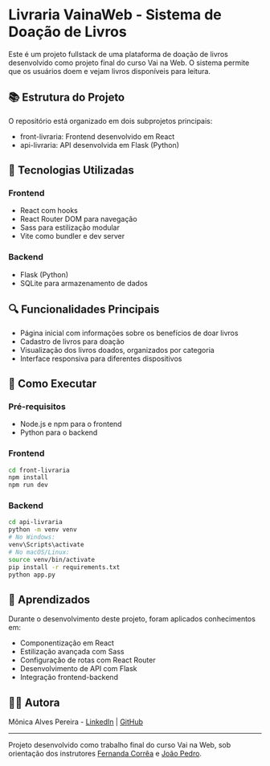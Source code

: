 # Livraria VainaWeb - Sistema de Doação de Livros

Este é um projeto fullstack de uma plataforma de doação de livros desenvolvido como projeto final do curso Vai na Web. O sistema permite que os usuários doem e vejam livros disponíveis para leitura.

## 📚 Estrutura do Projeto

O repositório está organizado em dois subprojetos principais:

- front-livraria: Frontend desenvolvido em React
- api-livraria: API desenvolvida em Flask (Python)

## 🚀 Tecnologias Utilizadas

### Frontend

- React com hooks
- React Router DOM para navegação
- Sass para estilização modular
- Vite como bundler e dev server

### Backend

- Flask (Python)
- SQLite para armazenamento de dados

## 🔍 Funcionalidades Principais

- Página inicial com informações sobre os benefícios de doar livros
- Cadastro de livros para doação
- Visualização dos livros doados, organizados por categoria
- Interface responsiva para diferentes dispositivos

## 🏁 Como Executar

### Pré-requisitos

- Node.js e npm para o frontend
- Python para o backend

### Frontend

```bash
cd front-livraria
npm install
npm run dev
```

### Backend

```bash
cd api-livraria
python -m venv venv
# No Windows:
venv\Scripts\activate
# No macOS/Linux:
source venv/bin/activate
pip install -r requirements.txt
python app.py
```

## 📝 Aprendizados

Durante o desenvolvimento deste projeto, foram aplicados conhecimentos em:

- Componentização em React
- Estilização avançada com Sass
- Configuração de rotas com React Router
- Desenvolvimento de API com Flask
- Integração frontend-backend

## 👩‍💻 Autora

Mônica Alves Pereira - [LinkedIn](https://www.linkedin.com/in/dev-alves/) | [GitHub](https://github.com/MonicaAlvesP)

---

Projeto desenvolvido como trabalho final do curso Vai na Web, sob orientação dos instrutores [Fernanda Corrêa](https://github.com/NandaCorreaa) e [João Pedro](https://github.com/silvajpedro).
